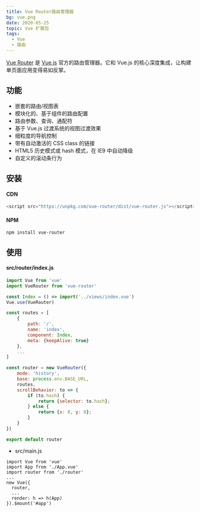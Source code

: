 ```yaml
---
title: Vue Router路由管理器 
bg: vue.png
date: 2020-05-25
topic: Vue 扩展包
tags: 
  - Vue
  - 路由
---
```


[Vue Router](https://github.com/vuejs/vue-router) 是 [Vue.js](https://github.com/vuejs/vue) 官方的路由管理器。它和 Vue.js 的核心深度集成，让构建单页面应用变得易如反掌。

## 功能
- 嵌套的路由/视图表
- 模块化的、基于组件的路由配置
- 路由参数、查询、通配符
- 基于 Vue.js 过渡系统的视图过渡效果
- 细粒度的导航控制
- 带有自动激活的 CSS class 的链接
- HTML5 历史模式或 hash 模式，在 IE9 中自动降级
- 自定义的滚动条行为

## 安装
#### CDN
``` javascript
<script src="https://unpkg.com/vue-router/dist/vue-router.js"></script>
```
#### NPM
```
npm install vue-router
```
## 使用
#### src/router/index.js
``` javascript
import Vue from 'vue'
import VueRouter from 'vue-router'

const Index = () => import('../views/index.vue')
Vue.use(VueRouter)

const routes = [
    {
        path: '/',
        name: 'index',
        component: Index,
        meta: {keepAlive: true}
    },
    ...
]

const router = new VueRouter({
    mode: 'history',
    base: process.env.BASE_URL,
    routes,
    scrollBehavior: to => {
        if (to.hash) {
            return {selector: to.hash};
        } else {
            return {x: 0, y: 0};
        }
    }
})

export default router
```
- src/main.js 
```
import Vue from 'vue'
import App from './App.vue'
import router from './router'
...
new Vue({
  router,
  ...
  render: h => h(App)
}).$mount('#app')
```